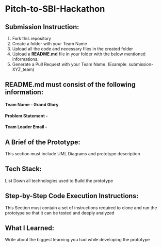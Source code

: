 # Pitch-to-SBI-Hackathon

## Submission Instruction:
  1. Fork this repository
  2. Create a folder with your Team Name
  3. Upload all the code and necessary files in the created folder
  4. Upload a **README.md** file in your folder with the below mentioned informations.
  5. Generate a Pull Request with your Team Name. (Example: submission-XYZ_team)

## README.md must consist of the following information:

#### Team Name - Grand Glory
#### Problem Statement - 
#### Team Leader Email -

## A Brief of the Prototype:
  This section must include UML Diagrams and prototype description
  
## Tech Stack: 
   List Down all technologies used to Build the prototype
   
## Step-by-Step Code Execution Instructions:
  This Section must contain a set of instructions required to clone and run the prototype so that it can be tested and deeply analyzed
  
## What I Learned:
   Write about the biggest learning you had while developing the prototype
